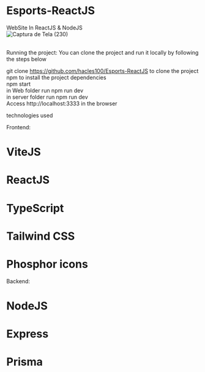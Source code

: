 # Esports-ReactJS
WebSite In ReactJS & NodeJS
<br>
![Captura de Tela (230)](https://user-images.githubusercontent.com/71661551/193790289-9cd0e391-2df6-4d12-86bc-4ab0c5be86a6.png)

<br>
Running the project:
You can clone the project and run it locally by following the steps below

git clone https://github.com/hacles100/Esports-ReactJS to clone the project <br>
npm to install the project dependencies <br>
npm start <br>
in Web folder run npm run dev <br>
in server folder run npm run dev <br>
Access http://localhost:3333 in the browser

technologies used

Frontend:

# ViteJS
# ReactJS
# TypeScript
# Tailwind CSS
# Phosphor icons


Backend:

# NodeJS
# Express
# Prisma

